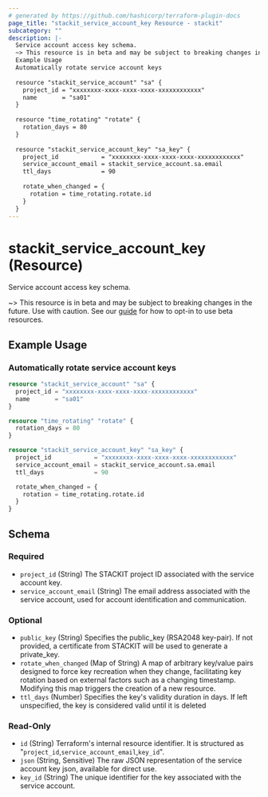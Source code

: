 ```yaml
---
# generated by https://github.com/hashicorp/terraform-plugin-docs
page_title: "stackit_service_account_key Resource - stackit"
subcategory: ""
description: |-
  Service account access key schema.
  ~> This resource is in beta and may be subject to breaking changes in the future. Use with caution. See our guide https://registry.terraform.io/providers/stackitcloud/stackit/latest/docs/guides/opting_into_beta_resources for how to opt-in to use beta resources.
  Example Usage
  Automatically rotate service account keys
  
  resource "stackit_service_account" "sa" {
    project_id = "xxxxxxxx-xxxx-xxxx-xxxx-xxxxxxxxxxxx"
    name       = "sa01"
  }
  
  resource "time_rotating" "rotate" {
    rotation_days = 80
  }
  
  resource "stackit_service_account_key" "sa_key" {
    project_id            = "xxxxxxxx-xxxx-xxxx-xxxx-xxxxxxxxxxxx"
    service_account_email = stackit_service_account.sa.email
    ttl_days              = 90
  
    rotate_when_changed = {
      rotation = time_rotating.rotate.id
    }	
  }
---
```


# stackit_service_account_key (Resource)

Service account access key schema.

~> This resource is in beta and may be subject to breaking changes in the future. Use with caution. See our [guide](https://registry.terraform.io/providers/stackitcloud/stackit/latest/docs/guides/opting_into_beta_resources) for how to opt-in to use beta resources.
## Example Usage


### Automatically rotate service account keys
```terraform
resource "stackit_service_account" "sa" {
  project_id = "xxxxxxxx-xxxx-xxxx-xxxx-xxxxxxxxxxxx"
  name       = "sa01"
}

resource "time_rotating" "rotate" {
  rotation_days = 80
}

resource "stackit_service_account_key" "sa_key" {
  project_id            = "xxxxxxxx-xxxx-xxxx-xxxx-xxxxxxxxxxxx"
  service_account_email = stackit_service_account.sa.email
  ttl_days              = 90

  rotate_when_changed = {
    rotation = time_rotating.rotate.id
  }	
}

```



<!-- schema generated by tfplugindocs -->
## Schema

### Required

- `project_id` (String) The STACKIT project ID associated with the service account key.
- `service_account_email` (String) The email address associated with the service account, used for account identification and communication.

### Optional

- `public_key` (String) Specifies the public_key (RSA2048 key-pair). If not provided, a certificate from STACKIT will be used to generate a private_key.
- `rotate_when_changed` (Map of String) A map of arbitrary key/value pairs designed to force key recreation when they change, facilitating key rotation based on external factors such as a changing timestamp. Modifying this map triggers the creation of a new resource.
- `ttl_days` (Number) Specifies the key's validity duration in days. If left unspecified, the key is considered valid until it is deleted

### Read-Only

- `id` (String) Terraform's internal resource identifier. It is structured as "`project_id`,`service_account_email`,`key_id`".
- `json` (String, Sensitive) The raw JSON representation of the service account key json, available for direct use.
- `key_id` (String) The unique identifier for the key associated with the service account.
